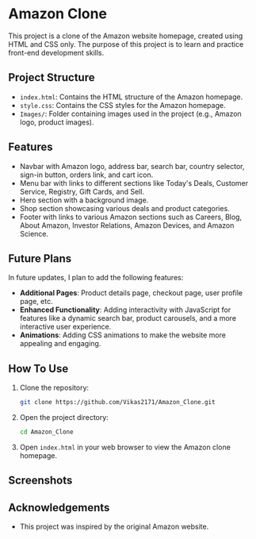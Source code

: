 # Amazon Clone
This project is a clone of the Amazon website homepage, created using HTML and CSS only. The purpose of this project is to learn and practice front-end development skills.

## Project Structure
- `index.html`: Contains the HTML structure of the Amazon homepage.
- `style.css`: Contains the CSS styles for the Amazon homepage.
- `Images/`: Folder containing images used in the project (e.g., Amazon logo, product images).

## Features
- Navbar with Amazon logo, address bar, search bar, country selector, sign-in button, orders link, and cart icon.
- Menu bar with links to different sections like Today's Deals, Customer Service, Registry, Gift Cards, and Sell.
- Hero section with a background image.
- Shop section showcasing various deals and product categories.
- Footer with links to various Amazon sections such as Careers, Blog, About Amazon, Investor Relations, Amazon Devices, and Amazon Science.

## Future Plans
In future updates, I plan to add the following features:
- **Additional Pages**: Product details page, checkout page, user profile page, etc.
- **Enhanced Functionality**: Adding interactivity with JavaScript for features like a dynamic search bar, product carousels, and a more interactive user experience.
- **Animations**: Adding CSS animations to make the website more appealing and engaging.

## How To Use
1. Clone the repository:
    ```bash
    git clone https://github.com/Vikas2171/Amazon_Clone.git
    ```
2. Open the project directory:
    ```bash
    cd Amazon_Clone
    ```
3. Open `index.html` in your web browser to view the Amazon clone homepage.

## Screenshots


## Acknowledgements
- This project was inspired by the original Amazon website.

